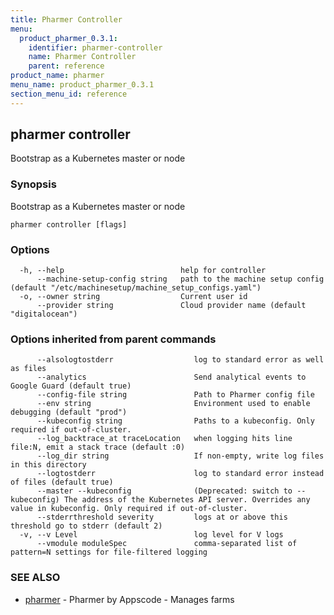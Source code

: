 ```yaml
---
title: Pharmer Controller
menu:
  product_pharmer_0.3.1:
    identifier: pharmer-controller
    name: Pharmer Controller
    parent: reference
product_name: pharmer
menu_name: product_pharmer_0.3.1
section_menu_id: reference
---
```

## pharmer controller

Bootstrap as a Kubernetes master or node

### Synopsis

Bootstrap as a Kubernetes master or node

```
pharmer controller [flags]
```

### Options

```
  -h, --help                          help for controller
      --machine-setup-config string   path to the machine setup config (default "/etc/machinesetup/machine_setup_configs.yaml")
  -o, --owner string                  Current user id
      --provider string               Cloud provider name (default "digitalocean")
```

### Options inherited from parent commands

```
      --alsologtostderr                  log to standard error as well as files
      --analytics                        Send analytical events to Google Guard (default true)
      --config-file string               Path to Pharmer config file
      --env string                       Environment used to enable debugging (default "prod")
      --kubeconfig string                Paths to a kubeconfig. Only required if out-of-cluster.
      --log_backtrace_at traceLocation   when logging hits line file:N, emit a stack trace (default :0)
      --log_dir string                   If non-empty, write log files in this directory
      --logtostderr                      log to standard error instead of files (default true)
      --master --kubeconfig              (Deprecated: switch to --kubeconfig) The address of the Kubernetes API server. Overrides any value in kubeconfig. Only required if out-of-cluster.
      --stderrthreshold severity         logs at or above this threshold go to stderr (default 2)
  -v, --v Level                          log level for V logs
      --vmodule moduleSpec               comma-separated list of pattern=N settings for file-filtered logging
```

### SEE ALSO

* [pharmer](/docs/reference/pharmer.md)	 - Pharmer by Appscode - Manages farms

